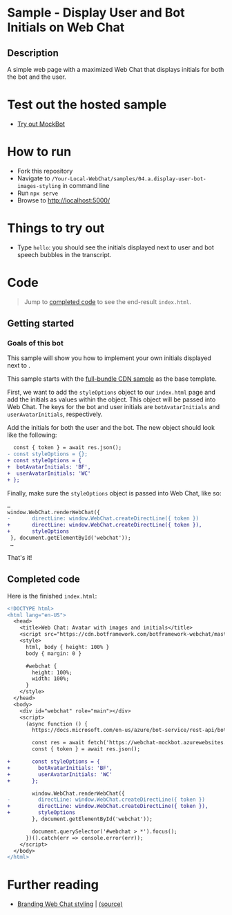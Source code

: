# Sample - Display User and Bot Initials on Web Chat

## Description
A simple web page with a maximized Web Chat that displays initials for both the bot and the user.


# Test out the hosted sample
- [Try out MockBot](https://microsoft.github.io/BotFramework-WebChat/04.a.display-user-bot-initials-styling)

# How to run
- Fork this repository
- Navigate to `/Your-Local-WebChat/samples/04.a.display-user-bot-images-styling` in command line
- Run `npx serve`
- Browse to [http://localhost:5000/](http://localhost:5000/)

# Things to try out
- Type `hello`: you should see the initials displayed next to user and bot speech bubbles in the transcript.

# Code

> Jump to [completed code](#completed-code) to see the end-result `index.html`.

## Getting started

### Goals of this bot
 This sample will show you how to implement your own initials displayed next to .

This sample starts with the [full-bundle CDN sample](./../01.a.getting-started-full-bundle/README.md) as the base template.

First, we want to add the `styleOptions` object to our `index.html` page and add the initials as values within the object. This object will be passed into Web Chat. The keys for the bot and user initials are `botAvatarInitials` and `userAvatarInitials`, respectively.

Add the initials for both the user and the bot. The new object should look like the following:

```diff
  const { token } = await res.json();
- const styleOptions = {};
+ const styleOptions = {
+  botAvatarInitials: 'BF',
+  userAvatarInitials: 'WC'
+ };
```

Finally, make sure the `styleOptions` object is passed into Web Chat, like so:

```diff
…
window.WebChat.renderWebChat({
-       directLine: window.WebChat.createDirectLine({ token })
+       directLine: window.WebChat.createDirectLine({ token }),
+       styleOptions
 }, document.getElementById('webchat'));
 …
```

That's it!

## Completed code

Here is the finished `index.html`:

```diff
<!DOCTYPE html>
<html lang="en-US">
  <head>
    <title>Web Chat: Avatar with images and initials</title>
    <script src="https://cdn.botframework.com/botframework-webchat/master/webchat.js"></script>
    <style>
      html, body { height: 100% }
      body { margin: 0 }

      #webchat {
        height: 100%;
        width: 100%;
      }
    </style>
  </head>
  <body>
    <div id="webchat" role="main"></div>
    <script>
      (async function () {
        https://docs.microsoft.com/en-us/azure/bot-service/rest-api/bot-framework-rest-direct-line-3-0-authentication

        const res = await fetch('https://webchat-mockbot.azurewebsites.net/directline/token', { method: 'POST' });
        const { token } = await res.json();

+       const styleOptions = {
+         botAvatarInitials: 'BF',
+         userAvatarInitials: 'WC'
+       };

        window.WebChat.renderWebChat({
-         directLine: window.WebChat.createDirectLine({ token })
+         directLine: window.WebChat.createDirectLine({ token }),
+         styleOptions
        }, document.getElementById('webchat'));

        document.querySelector('#webchat > *').focus();
      })().catch(err => console.error(err));
    </script>
  </body>
</html>
```

# Further reading

- [Branding Web Chat styling](https://microsoft.github.io/BotFramework-WebChat/05.a.branding-webchat-styling) | [(source)](https://github.com/Microsoft/BotFramework-WebChat/tree/master/samples/05.a.branding-webchat-styling/)
